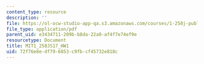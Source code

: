 ```yaml
---
content_type: resource
description: ''
file: https://ol-ocw-studio-app-qa.s3.amazonaws.com/courses/1-258j-public-transportation-systems-spring-2017/72f76e8edf796853c9fbcf45732e818c_MIT1_258JS17_HW1.pdf
file_type: application/pdf
parent_uid: e3434711-209b-b8da-22a0-af4f7e74ef9e
resourcetype: Document
title: MIT1_258JS17_HW1
uid: 72f76e8e-df79-6853-c9fb-cf45732e818c
---
```

